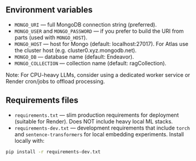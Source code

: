 

## Environment variables
 - `MONGO_URI` — full MongoDB connection string (preferred).
 - `MONGO_USER` and `MONGO_PASSWORD` — if you prefer to build the URI from parts (used with `MONGO_HOST`).
 - `MONGO_HOST` — host for Mongo (default: localhost:27017). For Atlas use the cluster host (e.g. cluster0.xyz.mongodb.net).
 - `MONGO_DB` — database name (default: Endeavor).
 - `MONGO_COLLECTION` — collection name (default: ragCollection).

Note: For CPU-heavy LLMs, consider using a dedicated worker service or Render cron/jobs to offload processing.


Requirements files
------------------
- `requirements.txt` — slim production requirements for deployment (suitable for Render). Does NOT include heavy local ML stacks.
- `requirements-dev.txt` — development requirements that include `torch` and `sentence-transformers` for local embedding experiments. Install locally with:

```bash
pip install -r requirements-dev.txt
```


